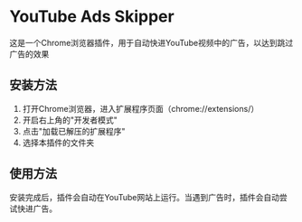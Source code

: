 # YouTube Ads Skipper

这是一个Chrome浏览器插件，用于自动快进YouTube视频中的广告，以达到跳过广告的效果

## 安装方法

1. 打开Chrome浏览器，进入扩展程序页面（chrome://extensions/）
2. 开启右上角的"开发者模式"
3. 点击"加载已解压的扩展程序"
4. 选择本插件的文件夹

## 使用方法

安装完成后，插件会自动在YouTube网站上运行。当遇到广告时，插件会自动尝试快进广告。